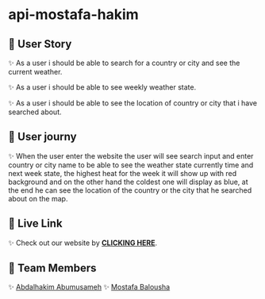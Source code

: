 # api-mostafa-hakim
## 📍 User Story

✨ As a user i should be able to search for a country or city and see the current weather.

✨ As a user i should be able to see weekly weather state.

✨ As a user i should be able to see the location of country or city that i have searched about.

## 📍 User journy

✨ When the user enter the website the user will see search input and enter country or city name to be able to see the     weather state currently time and next week state, the highest heat for the week it will show up with red background and on the other hand the coldest one will display as blue, at the end he can see the location of the country or the city that he searched about on the map.  
## 📍 Live Link

✨ Check out our website by [**CLICKING HERE**](https://ca-g12.github.io/api-mostafa-hakim/).

## 📍 Team Members

✨ [Abdalhakim Abumusameh](https://github.com/hkmusameh01)
✨ [Mostafa Balousha](https://github.com/MostafaBalousha123)
